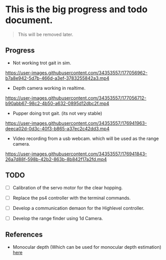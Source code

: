 # This is the big progress and todo document. 
>This will be removed later. 


## Progress

- Not working trot gait in sim.




https://user-images.githubusercontent.com/34353557/177056962-b7a8e942-5d7b-466d-a3ef-3783255842a3.mp4





- Depth camera working in realtime.


https://user-images.githubusercontent.com/34353557/177056712-b90abb67-98c2-4b50-a632-0895d12dbc2f.mp4



- Pupper doing trot gait. (its not very stable)

https://user-images.githubusercontent.com/34353557/176941963-deeca02d-0d3c-40f3-b865-a37ec2c42dd3.mp4



- Video recording from a usb webcam. which will be used as the range camera.


https://user-images.githubusercontent.com/34353557/176941843-26a7d88f-598b-42b2-863b-8b842f17a2fd.mp4

## TODO

- [ ] Calibration of the servo motor for the clear hopping. 

- [ ] Replace the ps4 controller with the terminal commands.

- [ ] Develop a communication demaon for the Highlevel controller. 

- [ ] Develop the range finder using 1d Camera.


## References
- Monocular depth (Which can be used for monocular depth estimation) [here]() 





